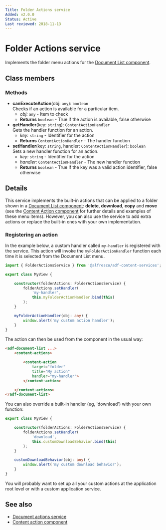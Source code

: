 ```yaml
---
Title: Folder Actions service
Added: v2.0.0
Status: Active
Last reviewed: 2018-11-13
---
```


# Folder Actions service

Implements the folder menu actions for the [Document List component](../content-services/document-list.component.md).

## Class members

### Methods

-   **canExecuteAction**(obj: `any`): `boolean`<br/>
    Checks if an action is available for a particular item.
    -   _obj:_ `any`  - Item to check
    -   **Returns** `boolean` - True if the action is available, false otherwise
-   **getHandler**(key: `string`): `ContentActionHandler`<br/>
    Gets the handler function for an action.
    -   _key:_ `string`  - Identifier for the action
    -   **Returns** `ContentActionHandler` - The handler function
-   **setHandler**(key: `string`, handler: `ContentActionHandler`): `boolean`<br/>
    Sets a new handler function for an action.
    -   _key:_ `string`  - Identifier for the action
    -   _handler:_ `ContentActionHandler`  - The new handler function
    -   **Returns** `boolean` - True if the key was a valid action identifier, false otherwise

## Details

This service implements the built-in actions that can be applied to a folder
shown in a [Document List component](document-list.component.md): **delete**,
**download**, **copy** and **move** (see the
[Content Action component](content-action.component.md) for further details and examples
of these menu items). However, you can also use the service to add extra actions or
replace the built-in ones with your own implementation.

### Registering an action

In the example below, a custom handler called `my-handler` is registered with the service.
This action will invoke the `myFolderActionHandler` function each time it is selected
from the Document List menu.

```ts
import { FolderActionsService } from '@alfresco/adf-content-services';

export class MyView {

    constructor(folderActions: FolderActionsService) {
        folderActions.setHandler(
            'my-handler',
            this.myFolderActionHandler.bind(this)
        );
    }

    myFolderActionHandler(obj: any) {
        window.alert('my custom action handler');
    }
}
```

The action can then be used from the component in the usual way:

```html
<adf-document-list ...>
    <content-actions>

        <content-action
            target="folder"
            title="My action"
            handler="my-handler">
        </content-action>

    </content-actions>
</adf-document-list>
```

You can also override a built-in handler (eg, 'download') with your own function:

```ts
export class MyView {

    constructor(folderActions: FolderActionsService) {
        folderActions.setHandler(
            'download',
            this.customDownloadBehavior.bind(this)
        );
    }

    customDownloadBehavior(obj: any) {
        window.alert('my custom download behavior');
    }
}
```

You will probably want to set up all your custom actions at the application root level or
with a custom application service.

## See also

-   [Document actions service](document-actions.service.md)
-   [Content action component](content-action.component.md)
